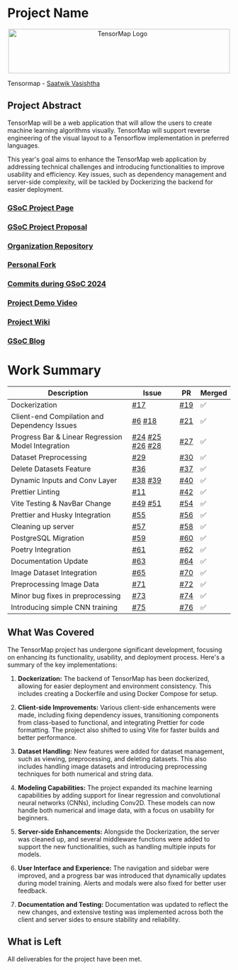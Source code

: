 # Project Name
<div style="text-align: center;">
<img src="https://github.com/user-attachments/assets/64cec3f6-2428-41e8-942b-563d62dcc6c2" width=500 height=100 alt="TensorMap Logo">
</div>  


Tensormap - [Saatwik Vasishtha](https://github.com/Teak-Rosewood)

## Project Abstract
TensorMap will be a web application that will allow the users to create machine learning algorithms visually. TensorMap will support reverse engineering of the visual layout to a Tensorflow implementation in preferred languages.

This year's goal aims to enhance the TensorMap web application by addressing technical challenges and introducing functionalities to improve usability and efficiency. Key issues, such as dependency management and server-side complexity, will be tackled by Dockerizing the backend for easier deployment. 
### [GSoC Project Page](https://summerofcode.withgoogle.com/programs/2024/projects/rKXxuFox)

### [GSoC Project Proposal](https://drive.google.com/file/d/1GKbFU1xzVIGEWuGLg5_1l-QqGG6t3nHM/view?usp=sharing)

### [Organization Repository](https://github.com/c2siorg/tensormap)

### [Personal Fork](https://github.com/Teak-Rosewood/tensormap)

### [Commits during GSoC 2024](https://github.com/c2siorg/tensormap/commits/master/?author=Teak-Rosewood&since=2024-05-01&until=2024-09-01)

### [Project Demo Video](https://www.youtube.com/watch?v=3_kukRYsz2U&t=2s)

### [Project Wiki](https://github.com/scorelab/TensorMap/wiki)

### [GSoC Blog](https://medium.com/@saatwik.vasishtha)

# Work Summary

| **Description** | **Issue** | **PR** | **Merged** |  
|------------ |-------|----|---------|
| Dockerization | [#17](https://github.com/c2siorg/tensormap/issues/17) | [#19](https://github.com/c2siorg/tensormap/pull/19) | ✅ |
| Client-end Compilation and Dependency Issues | [#6](https://github.com/c2siorg/tensormap/issues/6) [#18](https://github.com/c2siorg/tensormap/issues/18) | [#21](https://github.com/c2siorg/tensormap/pull/21) | ✅ |
| Progress Bar & Linear Regression Model Integration | [#24](https://github.com/c2siorg/tensormap/issues/24) [#25](https://github.com/c2siorg/tensormap/issues/25) [#26](https://github.com/c2siorg/tensormap/issues/26) [#28](https://github.com/c2siorg/tensormap/issues/28) | [#27](https://github.com/c2siorg/tensormap/pull/27) | ✅ |
| Dataset Preprocessing | [#29](https://github.com/c2siorg/tensormap/issues/29) | [#30](https://github.com/c2siorg/tensormap/pull/30) | ✅ |
| Delete Datasets Feature | [#36](https://github.com/c2siorg/tensormap/issues/36) | [#37](https://github.com/c2siorg/tensormap/pull/37) | ✅ |
| Dynamic Inputs and Conv Layer | [#38](https://github.com/c2siorg/tensormap/issues/38) [#39](https://github.com/c2siorg/tensormap/issues/39) | [#40](https://github.com/c2siorg/tensormap/pull/40) | ✅ |
| Prettier Linting | [#11](https://github.com/c2siorg/tensormap/issues/11) | [#42](https://github.com/c2siorg/tensormap/pull/42) | ✅ |
| Vite Testing & NavBar Change | [#49](https://github.com/c2siorg/tensormap/issues/49) [#51](https://github.com/c2siorg/tensormap/issues/51) | [#54](https://github.com/c2siorg/tensormap/pull/54) | ✅ |
| Prettier and Husky Integration | [#55](https://github.com/c2siorg/tensormap/issues/55) | [#56](https://github.com/c2siorg/tensormap/pull/56) | ✅ |
| Cleaning up server | [#57](https://github.com/c2siorg/tensormap/issues/57) | [#58](https://github.com/c2siorg/tensormap/pull/58) | ✅ |
| PostgreSQL Migration | [#59](https://github.com/c2siorg/tensormap/issues/59) | [#60](https://github.com/c2siorg/tensormap/pull/60) | ✅ |
| Poetry Integration | [#61](https://github.com/c2siorg/tensormap/issues/61) | [#62](https://github.com/c2siorg/tensormap/pull/62) | ✅ |
| Documentation Update | [#63](https://github.com/c2siorg/tensormap/issues/63) | [#64](https://github.com/c2siorg/tensormap/pull/64) | ✅ |
| Image Dataset Integration | [#65](https://github.com/c2siorg/tensormap/issues/65) | [#70](https://github.com/c2siorg/tensormap/pull/70) | ✅ |
| Preprocessing Image Data | [#71](https://github.com/c2siorg/tensormap/issues/71) | [#72](https://github.com/c2siorg/tensormap/pull/72) | ✅ |
| Minor bug fixes in preprocessing | [#73](https://github.com/c2siorg/tensormap/issues/73) | [#74](https://github.com/c2siorg/tensormap/pull/74) | ✅ |
| Introducing simple CNN training | [#75](https://github.com/c2siorg/tensormap/issues/75) | [#76](https://github.com/c2siorg/tensormap/pull/76) | ✅ |

## What Was Covered
The TensorMap project has undergone significant development, focusing on enhancing its functionality, usability, and deployment process. Here's a summary of the key implementations:

1. **Dockerization:** The backend of TensorMap has been dockerized, allowing for easier deployment and environment consistency. This includes creating a Dockerfile and using Docker Compose for setup.

2. **Client-side Improvements:** Various client-side enhancements were made, including fixing dependency issues, transitioning components from class-based to functional, and integrating Prettier for code formatting. The project also shifted to using Vite for faster builds and better performance.

3. **Dataset Handling:** New features were added for dataset management, such as viewing, preprocessing, and deleting datasets. This also includes handling image datasets and introducing preprocessing techniques for both numerical and string data.

4. **Modeling Capabilities:** The project expanded its machine learning capabilities by adding support for linear regression and convolutional neural networks (CNNs), including Conv2D. These models can now handle both numerical and image data, with a focus on usability for beginners.

5. **Server-side Enhancements:** Alongside the Dockerization, the server was cleaned up, and several middleware functions were added to support the new functionalities, such as handling multiple inputs for models.

6. **User Interface and Experience:** The navigation and sidebar were improved, and a progress bar was introduced that dynamically updates during model training. Alerts and modals were also fixed for better user feedback.

7. **Documentation and Testing:** Documentation was updated to reflect the new changes, and extensive testing was implemented across both the client and server sides to ensure stability and reliability.

## What is Left

All deliverables for the project have been met.
